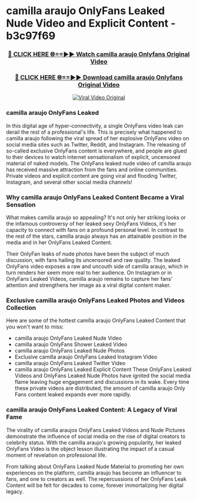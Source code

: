 # camilla araujo OnlyFans Leaked Nude Video and Explicit Content - b3c97f69

<div align="center">

### [🔴 CLICK HERE 🌐==►► Watch camilla araujo Onlyfans Original Video](https://aff.leakpic.com/?utm_medium=9dac6e3e92780789e695eb65dc45befdb20081c8&utm_campaign=Link_for_leakpic_com)

### [🔴 CLICK HERE 🌐==►► Download camilla araujo Onlyfans Original Video](https://aff.leakpic.com/?utm_medium=9dac6e3e92780789e695eb65dc45befdb20081c8&utm_campaign=Link_for_leakpic_com)

[![Viral Video Original](https://i.ibb.co.com/xMMVF88/686577567.gif)](https://aff.leakpic.com/?utm_medium=9dac6e3e92780789e695eb65dc45befdb20081c8&utm_campaign=Link_for_leakpic_com)

</div>

### camilla araujo OnlyFans Leaked
In this digital age of hyper-connectivity, a single OnlyFans video leak can derail the rest of a professional's life. This is precisely what happened to camilla araujo following the viral spread of her explosive OnlyFans video on social media sites such as Twitter, Reddit, and Instagram. The releasing of so-called exclusive OnlyFans content is everywhere, and people are glued to their devices to watch internet sensationalism of explicit, uncensored material of naked models. 
The OnlyFans leaked nude video of camilla araujo has received massive attraction from the fans and online communities. Private videos and explicit content are going viral and flooding Twitter, Instagram, and several other social media channels!

### Why camilla araujo OnlyFans Leaked Content Became a Viral Sensation
What makes camilla araujo so appealing? It's not only her striking looks or the infamous controversy of her leaked sexy OnlyFans Videos, it's her capacity to connect with fans on a profound personal level. In contrast to the rest of the stars, camilla araujo always has an attainable position in the media and in her OnlyFans Leaked Content.

Their OnlyFan leaks of nude photos have been the subject of much discussion, with fans hailing its uncensored and raw quality. The leaked OnlyFans video exposes a raw and uncouth side of camilla araujo, which in turn renders her seem more real to her audience. On Instagram or in OnlyFans Leaked Videos, camilla araujo remains to capture her fans' attention and strengthens her image as a viral digital content maker.

### Exclusive camilla araujo OnlyFans Leaked Photos and Videos Collection
Here are some of the hottest camilla araujo OnlyFans Leaked Content that you won't want to miss:
- camilla araujo OnlyFans Leaked Nude Video
- camilla araujo OnlyFans Shower Leaked Video
- camilla araujo OnlyFans Leaked Nude Photos
- Exclusive camilla araujo OnlyFans Leaked Instagram Video
- camilla araujo OnlyFans Leaked Twitter Video
- camilla araujo OnlyFans Leaked Explicit Content
These OnlyFans Leaked Videos and OnlyFans Leaked Nude Photos have ignited the social media flame leaving huge engagement and discussions in its wake. Every time these private videos are distributed, the amount of camilla araujo Only Fans content leaked expands ever more rapidly.

### camilla araujo OnlyFans Leaked Content: A Legacy of Viral Fame
The virality of camilla araujos OnlyFans Leaked Videos and Nude Pictures demonstrate the influence of social media on the rise of digital creators to celebrity status. With the camilla araujo's growing popularity, her leaked OnlyFans Video is the object lesson illustrating the impact of a casual moment of revelation on professional life.

From talking about OnlyFans Leaked Nude Material to promoting her own experiences on the platform, camilla araujo has become an influencer to fans, and one to creators as well. The repercussions of her OnlyFans Leak Content will be felt for decades to come, forever immortalizing her digital legacy.
